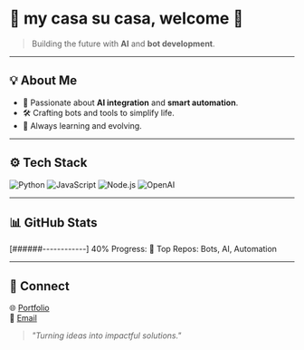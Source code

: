 # 👾 my casa su casa, welcome  🚀

> Building the future with **AI** and **bot development**.

---

## 💡 About Me
- 🤖 Passionate about **AI integration** and **smart automation**.  
- 🛠️ Crafting bots and tools to simplify life.  
- 🌱 Always learning and evolving.

---

## ⚙️ Tech Stack
![Python](https://img.shields.io/badge/Python-3776AB?style=flat-square&logo=python&logoColor=white)
![JavaScript](https://img.shields.io/badge/JavaScript-F7DF1E?style=flat-square&logo=javascript&logoColor=black)
![Node.js](https://img.shields.io/badge/Node.js-339933?style=flat-square&logo=nodedotjs&logoColor=white)
![OpenAI](https://img.shields.io/badge/OpenAI-412991?style=flat-square&logo=openai&logoColor=white)

---

## 📊 GitHub Stats
[######------------] 40% Progress: 🚀
Top Repos: Bots, AI, Automation



---

## 🔗 Connect
🌐 [Portfolio](https://your-portfolio-link.com)  
📧 [Email](mailto:your-email@example.com)  

> _"Turning ideas into impactful solutions."_ 






